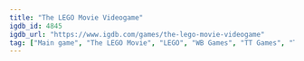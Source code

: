 ```yaml
---
title: "The LEGO Movie Videogame"
igdb_id: 4845
igdb_url: "https://www.igdb.com/games/the-lego-movie-videogame"
tag: ["Main game", "The LEGO Movie", "LEGO", "WB Games", "TT Games", "TT Fusion", "Puzzle", "Adventure", "Single player", "Multiplayer", "Co-operative", "Third person", "Action", "Comedy", "Kids"]
---
```

